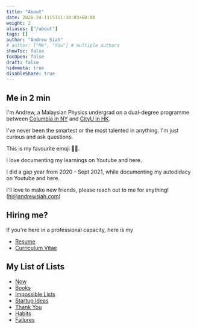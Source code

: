 ```yaml
---
title: "About"
date: 2020-24-1115T11:30:03+00:00
weight: 2
aliases: ["/about"]
tags: []
author: "Andrew Siah"
# author: ["Me", "You"] # multiple authors
showToc: false
TocOpen: false
draft: false
hidemeta: true
disableShare: true
---
```


## Me in 2 min

I'm Andrew, a Malaysian Physics undergrad on a dual-degree programme between [Columbia in NY](https://www.columbia.edu/) and [CityU in HK](https://www.cityu.edu.hk/). 

I've never been the smartest or the most talented in anything. I'm just curious and ask questions.

This is my favourite emoji :man_shrugging:. 

I love documenting my learnings on Youtube and here. 

I did a gap year from 2020 - Sept 2021, while documenting my autodidacy on Youtube and here.

I'll love to make new friends, please reach out to me for anything! (hi@andrewsiah.com)

## Hiring me?

If you're here in a professional capacity, here is my 
- [Resume](https://drive.google.com/file/d/1jjkGtmfwERZX9HE9O9yYvsUqQ1xYF1uT/view)
- [Curriculum Vitae](https://sites.google.com/view/andrewsiahcv/home)

## My List of Lists
- [Now](/lists/now)
- [Books](/lists/books)
- [Impossible Lists](/lists/impossible/)
- [Startup Ideas](https://www.notion.so/andrewsiah/Projects-af4d8e74c116437d898df97b749a34cd)
- [Thank You](/lists/thankyou/)
- [Habits](/lists/habits/)
- [Failures](https://sites.google.com/view/failurecv/home)